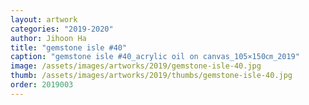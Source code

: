 ```yaml
---
layout: artwork
categories: "2019-2020"
author: Jihoon Ha
title: "gemstone isle #40"
caption: "gemstone isle #40_acrylic oil on canvas_105×150㎝_2019"
image: /assets/images/artworks/2019/gemstone-isle-40.jpg
thumb: /assets/images/artworks/2019/thumbs/gemstone-isle-40.jpg
order: 2019003
---
```

